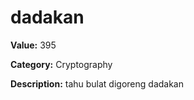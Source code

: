 # dadakan

**Value:** 395

**Category:** Cryptography

**Description:**
tahu bulat digoreng dadakan
